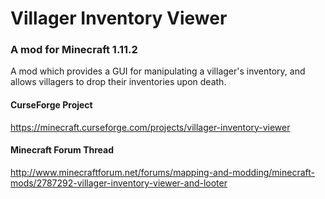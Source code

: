 # Villager Inventory Viewer

### A mod for Minecraft 1.11.2

A mod which provides a GUI for manipulating a villager's inventory, and allows villagers to drop their inventories upon death.

#### CurseForge Project
https://minecraft.curseforge.com/projects/villager-inventory-viewer

#### Minecraft Forum Thread
http://www.minecraftforum.net/forums/mapping-and-modding/minecraft-mods/2787292-villager-inventory-viewer-and-looter